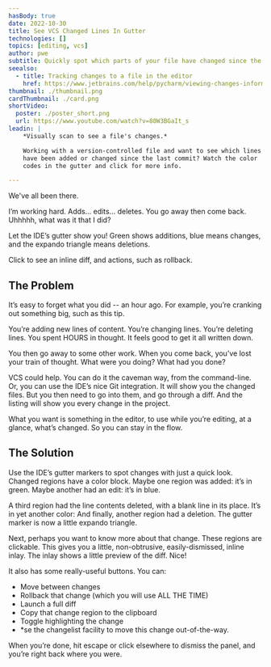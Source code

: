 ```yaml
---
hasBody: true
date: 2022-10-30
title: See VCS Changed Lines In Gutter
technologies: []
topics: [editing, vcs]
author: pwe
subtitle: Quickly spot which parts of your file have changed since the last commit.
seealso:
  - title: Tracking changes to a file in the editor
    href: https://www.jetbrains.com/help/pycharm/viewing-changes-information.html#local_changes
thumbnail: ./thumbnail.png
cardThumbnail: ./card.png
shortVideo:
  poster: ./poster_short.png
  url: https://www.youtube.com/watch?v=80W3BGaIt_s
leadin: |
    *Visually scan to see a file's changes.*    

    Working with a version-controlled file and want to see which lines 
    have been added or changed since the last commit? Watch the color 
    codes in the gutter and click for more info.

---
```

We've all been there.

I’m working hard. Adds... edits... deletes.
You go away then come back. 
Uhhhhh, what was it that I did?

Let the IDE’s gutter show you! Green shows additions, blue means changes, and the expando triangle means deletions.

Click to see an inline diff, and actions, such as rollback.


## The Problem

It’s easy to forget what you did -- an hour ago.
For example, you’re cranking out something big, such as this tip.

You’re adding new lines of content.
You’re changing lines.
You’re deleting lines. 
You spent HOURS in thought. 
It feels good to get it all written down.

You then go away to some other work. 
When you come back, you’ve lost your train of thought. 
What were you doing? 
What had you done?

VCS could help.
You can do it the caveman way, from the command-line.
Or, you can use the IDE’s nice Git integration. 
It will show you the changed files. 
But you then need to go into them, and go through a diff.
And the listing will show you every change in the project.

What you want is something in the editor, to use while you’re editing, at a glance, what’s changed. 
So you can stay in the flow.

## The Solution

Use the IDE’s gutter markers to spot changes with just a quick look. 
Changed regions have a color block. 
Maybe one region was added: it’s in green.
Maybe another had an edit: it’s in blue.

A third region had the line contents deleted, with a blank line in its place. 
It’s in yet another color:
And finally, another region had a deletion. 
The gutter marker is now a little expando triangle.

Next, perhaps you want to know more about that change. 
These regions are clickable.
This gives you a little, non-obtrusive, easily-dismissed, inline inlay.
The inlay shows a little preview of the diff. 
Nice!

It also has some really-useful buttons. 
You can:

- Move between changes
- Rollback that change (which you will use ALL THE TIME)
- Launch a full diff
- Copy that change region to the clipboard
- Toggle highlighting the change
- *se the changelist facility to move this change out-of-the-way.

When you’re done, hit escape or click elsewhere to dismiss the panel, and you’re right back where you were.
